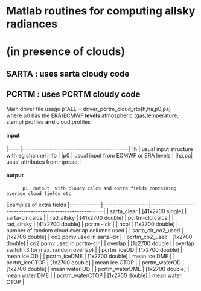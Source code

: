 # Matlab routines for computing allsky radiances    
# (in presence of clouds)

## SARTA : uses sarta cloudy code

## PCRTM : uses PCRTM cloudy code

Main driver file usage
  p1ALL = driver_pcrtm_cloud_rtp(h,ha,p0,pa)     
where p0 has the ERA/ECMWF **levels** atmospheric (gas,temperature, stemp) profiles **and** cloud profiles  

#### input  
  |-----|--------------------------------------------|
  |h    | usual input structure with eg channel info |
  |p0   | usual input from ECMWF or ERA levels       |
  |ha,pa| usual attributes from rtpread              |

#### output
          p1  output  with cloudy calcs and extra fields containing average cloud fields etc   
Examples of extra fields
          |-------------|-------------------|----------------------------------------------------------|
          | sarta_clear | [41x2700 single]  |     sarta-clr calcs                                      |
          |  rad_allsky | [41x2700 double]  |     pcrtm-cld calcs                                      |
          |  rad_clrsky | [41x2700 double]  |     pcrtm - clr                                          |
          |        ncol | [1x2700 double]   |     number of random cloud overlap columns used          |
   | sarta_clr_co2_used | [1x2700 double]   |     co2 ppmv used in sarta-clr                           |
   |     pcrtm_co2_used | [1x2700 double]   |     co2 ppmv used in pcrtm-clr                           |
   |            overlap | [1x2700 double]   |     overlap switch (3 for max. random overlap)           |
   |        pcrtm_iceOD | [1x2700 double]   |     mean ice OD   |
   |       pcrtm_iceDME | [1x2700 double]   |     mean ice DME  |
   |      pcrtm_iceCTOP | [1x2700 double]   |     mean ice CTOP |
   |      pcrtm_waterOD | [1x2700 double]   |     mean water OD |
   |     pcrtm_waterDME | [1x2700 double]   |     mean water DME |
   |    pcrtm_waterCTOP | [1x2700 double]   |     mean water CTOP |


